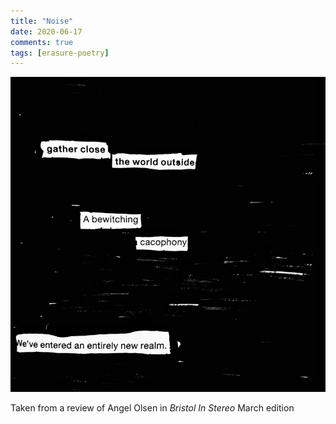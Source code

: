 ```yaml
---
title: "Noise"
date: 2020-06-17
comments: true
tags: [erasure-poetry]
---
```


<img src="/assets/images/articles/noise.jpeg" alt="Trees 1" class="responsive"><br>

Taken from a review of Angel Olsen in *Bristol In Stereo* March edition
